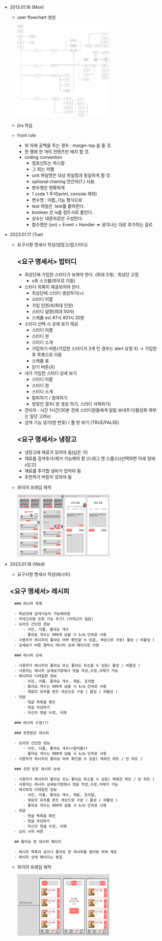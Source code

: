 - 2013.01.16 (Mon) 
    - user flowchart 생성

        <img src="./firstflow.png " width="300px" height="300px">

    - jira 학습
    - front rule
        - 위 아래 공백을 주는 경우 : margin-top 을 줄 것.
        - 한 행에 한 개의 컨텐츠만 배치 할 것.
        - coding convention
            - 컴포넌트는 파스칼
            - 그 외는 카멜
            - unit 파일명은 대상 파일명과 동일하게 할 것.
            - optional chaning 연산자(?.) 사용.
            - 변수명은 명확하게
            - 1 code 1 주석(print, console 제외)
            - 변수명 : 이름_기능 형식으로
            - test 파일은 .test를 붙여준다.
            - boolean 은 is를 접두사로 붙인다.
            - 상수는 대문자로만 구성한다.
            - 함수명은 (on) + Event + Handler
            => 생각나는 대로 추가하는 걸로

- 2023.01.17 (Tue)
    - 요구사항 명세서 작성(냉장고/밥스터디)
        ## <요구 명세서> 밥터디

        - 최상단에 가입한 스터디가 보여야 한다. (최대 3개) : 최상단 고정
            - x축 스크롤(좌우로 이동)
        - 스터디 목록이 제공되어야 한다.
            - 최상단에 스터디 생성하기(+)
            - 스터디 이름
            - 가입 인원/4(최대 인원)
            - 스터디 설명(최대 50자)
            - 스케쥴 ex) #7시 #21시 30분
        - 스터디 선택 시 상세 보기 제공
            - 스터디 이름
            - 스터디 원
            - 스터디 소개
            - 가입하기 버튼(가입한 스터디가 3개 인 경우는 alert 요청 X) → 가입한 후 목록으로 이동
            - 스케쥴 표
            - 닫기 버튼(X)
        - 내가 가입한 스터디 상세 보기
            - 스터디 이름
            - 스터디 원
            - 스터디 소개
            - 탈퇴하기 / 참여하기
            - 방장인 경우( 방 생성 하기, 스터디 삭제하기)
        - 관리자 : 시간 1시간/30분 전에 스터디원들에게 알림 보내주기(활성화 여부는 일단 고려x)
        - 검색 기능 넣기(방 번호) / 풀 방 보기 (TRUE/FALSE)

        ## <요구 명세서> 냉장고

        - 냉장고에 재료가 있어야 됨(남은 거)
        - 재료를 검색추가/제거 가능해야 함 (드래그 엔 드롭스)(선택하면 아래 창에 x있고)
        - 재료를 추가할 냄비가 있어야 됨
        - 추천하기 버튼이 있어야 됨

    - 와이어 프레임 제작
   
   
         <img src="./figma_0117.png " width="300px" height="200px">

- 2023.01.18 (Wed)
    - 요구사항 명세서 작성(레시피)

    ## <요구 명세서> 레시피

        ### 레시피 목록

        - 최상단에 검색기능이 가능해야함
        - 카테고리별 조회 기능 추가? (카테고리 없음)
        - 요리의 간단한 정보
            - 사진, 이름, 좋아요 개수
            - 좋아요 개수는 999개 넘을 시 k/m 단위로 사용
        - 사용자가 레시피의 좋아요 여부 확인할 수 있음, 색상으로 구분( 활성 / 비활성 )
        - 상세보기 버튼 클릭시 레시피 상세 페이지로 이동

        ### 레시피 상세

        - 사용자가 레시피의 좋아요 또는 좋아요 취소할 수 있음( 활성 / 비활성 )
        - 사용자는 레시피 상세보기창에서 댓글 작성,수정,삭제가 가능
        - 레시피의 디테일한 정보
            - 사진, 이름, 좋아요 개수, 재료, 조리법
            - 좋아요 개수는 999개 넘을 시 k/m 단위로 사용
            - 재료의 유무를 폰트 색상으로 구분 ( 활성 / 비활성 )
        - 댓글
            - 댓글 목록을 확인
            - 댓글 작성하기
            - 자신의 댓글 수정, 삭제

        ### 레시피 수정(?)

        ### 추천받은 레시피

        - 요리의 간단한 정보
            - 사진, 이름, 좋아요 개수(+일치율)?
            - 좋아요 개수는 999개 넘을 시 k/m 단위로 사용
        - 사용자가 레시피의 좋아요 여부 확인할 수 있음( 채워진 하트 / 빈 하트 )

        ### 추천 받은 레시피 상세

        - 사용자가 레시피의 좋아요 또는 좋아요 취소할 수 있음( 채워진 하트 / 빈 하트 )
        - 사용자는 레시피 상세보기창에서 댓글 작성,수정,삭제가 가능
        - 레시피의 디테일한 정보
            - 사진, 이름, 좋아요 개수, 재료, 조리법,
            - 재료의 유무를 폰트 색상으로 구분 ( 활성 / 비활성 )
            - 좋아요 개수는 999개 넘을 시 k/m 단위로 사용
        - 댓글
            - 댓글 목록을 확인
            - 댓글 작성하기
            - 자신의 댓글 수정, 삭제
        - 요리 시작 버튼

        ## 좋아요 한 레시피 페이지

        - 레시피 목록과 같으나 좋아요 한 레시피를 필터링 하여 제공
        - 레시피 상세 페이지는 동일

    - 와이어 프레임 제작
    
        <img src="./figma_0118.png" width="300px" height="200px">
